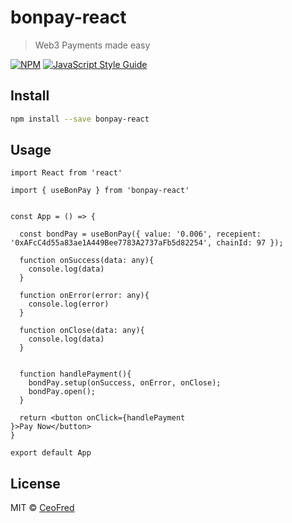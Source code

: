 # bonpay-react

> Web3 Payments made easy

[![NPM](https://img.shields.io/npm/v/bonpay-react.svg)](https://www.npmjs.com/package/bonpay-react) [![JavaScript Style Guide](https://img.shields.io/badge/code_style-standard-brightgreen.svg)](https://standardjs.com)

## Install

```bash
npm install --save bonpay-react
```

## Usage

```tsx
import React from 'react'

import { useBonPay } from 'bonpay-react'
  

const App = () => {

  const bondPay = useBonPay({ value: '0.006', recepient: '0xAFcC4d55a83ae1A449Bee7783A2737aFb5d82254', chainId: 97 });

  function onSuccess(data: any){
    console.log(data)
  }

  function onError(error: any){
    console.log(error)
  }

  function onClose(data: any){
    console.log(data)
  }


  function handlePayment(){
    bondPay.setup(onSuccess, onError, onClose); 
    bondPay.open();
  }

  return <button onClick={handlePayment
}>Pay Now</button>
}

export default App

```

## License

MIT © [CeoFred](https://github.com/CeoFred)
